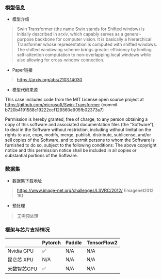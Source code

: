 ### 模型信息
- 模型介绍
>Swin Transformer (the name Swin stands for Shifted window) is initially described in arxiv, which capably serves as a general-purpose backbone for computer vision. It is basically a hierarchical Transformer whose representation is computed with shifted windows. The shifted windowing scheme brings greater efficiency by limiting self-attention computation to non-overlapping local windows while also allowing for cross-window connection.

- Paper链接
> https://arxiv.org/abs/2103.14030

- 模型代码来源

This case includes code from the MIT License open source project at 
https://github.com/microsoft/Swin-Transformer (commit b720b4191588c19222ccf129860e905fb02373a7)

Permission is hereby granted, free of charge, to any person obtaining a copy
of this software and associated documentation files (the "Software"), to deal
in the Software without restriction, including without limitation the rights
to use, copy, modify, merge, publish, distribute, sublicense, and/or sell
copies of the Software, and to permit persons to whom the Software is
furnished to do so, subject to the following conditions:
    The above copyright notice and this permission notice shall be included in all
copies or substantial portions of the Software.



### 数据集
- 数据集下载地址
> https://www.image-net.org/challenges/LSVRC/2012/  (Imagenet2012 1K)

- 预处理
> 无需预处理 


### 框架与芯片支持情况
|     | Pytorch  |Paddle|TensorFlow2|
|  ----  | ----  |  ----  | ----  |
| Nvidia GPU | ✅ |N/A  |N/A|
| 昆仑芯 XPU | N/A |N/A  |N/A|
| 天数智芯GPU | ✅  |N/A  |N/A|


